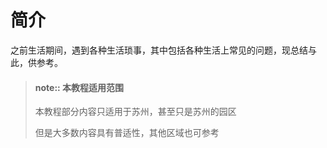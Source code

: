 # 简介

之前生活期间，遇到各种生活琐事，其中包括各种生活上常见的问题，现总结与此，供参考。

> #### note:: 本教程适用范围
> 本教程部分内容只适用于苏州，甚至只是苏州的园区
> 
> 但是大多数内容具有普适性，其他区域也可参考